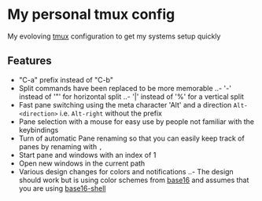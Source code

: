 
My personal tmux config
=========================

My evoloving [tmux](https://tmux.github.io/) configuration to get my systems setup quickly

Features
------------ 
- "C-a" prefix instead of "C-b"
- Split commands have been replaced to be more memorable
..- '-' instead of '"' for horizontal split
..- '|' instead of '%' for a vertical split
- Fast pane switching using the meta character 'Alt' and a direction `Alt-<direction>` i.e. `Alt-right` without the prefix
- Pane selection with a mouse for easy use by people not familiar with the keybindings
- Turn of automatic Pane renaming so that you can easily keep track of panes by renaming with `,`
- Start pane and windows with an index of 1
- Open new windows in the current path
- Various design changes for colors and notifications
..- The design should work but is using color schemes from [base16](https://github.com/chriskempson/base16) and assumes that you are using [base16-shell](https://github.com/chriskempson/base16-shell)
